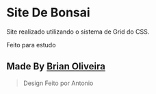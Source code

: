 # Site De Bonsai
Site realizado utilizando o sistema de Grid do CSS.

Feito para estudo

## Made By [Brian Oliveira](https://github.com/BrianOli)
> Design Feito por Antonio
